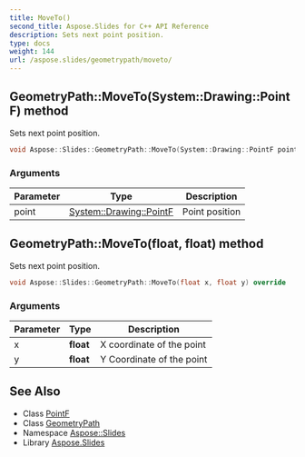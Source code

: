 ```yaml
---
title: MoveTo()
second_title: Aspose.Slides for C++ API Reference
description: Sets next point position.
type: docs
weight: 144
url: /aspose.slides/geometrypath/moveto/
---
```

## GeometryPath::MoveTo(System::Drawing::PointF) method


Sets next point position.

```cpp
void Aspose::Slides::GeometryPath::MoveTo(System::Drawing::PointF point) override
```


### Arguments

| Parameter | Type | Description |
| --- | --- | --- |
| point | [System::Drawing::PointF](../../../system.drawing/pointf/) | Point position |

## GeometryPath::MoveTo(float, float) method


Sets next point position.

```cpp
void Aspose::Slides::GeometryPath::MoveTo(float x, float y) override
```


### Arguments

| Parameter | Type | Description |
| --- | --- | --- |
| x | **float** | X coordinate of the point |
| y | **float** | Y Coordinate of the point |

## See Also

* Class [PointF](../../../system.drawing/pointf/)
* Class [GeometryPath](../)
* Namespace [Aspose::Slides](../../)
* Library [Aspose.Slides](../../../)